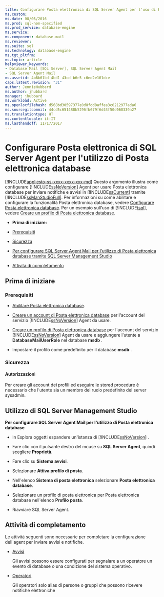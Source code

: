```yaml
---
title: Configurare Posta elettronica di SQL Server Agent per l'uso di Posta elettronica database | Microsoft Docs
ms.custom: 
ms.date: 08/05/2016
ms.prod: sql-non-specified
ms.prod_service: database-engine
ms.service: 
ms.component: database-mail
ms.reviewer: 
ms.suite: sql
ms.technology: database-engine
ms.tgt_pltfrm: 
ms.topic: article
helpviewer_keywords:
- Database Mail [SQL Server], SQL Server Agent Mail
- SQL Server Agent Mail
ms.assetid: 4b8b61bd-4bd1-43cd-b6e5-c6ed2e101dce
caps.latest.revision: "31"
author: JennieHubbard
ms.author: jhubbard
manager: jhubbard
ms.workload: Active
ms.openlocfilehash: d568bd30597377e0d8fdd8affea3c0212977ada6
ms.sourcegitcommit: 44cd5c651488b5296fb679f6d43f50d068339a27
ms.translationtype: HT
ms.contentlocale: it-IT
ms.lasthandoff: 11/17/2017
---
```

# <a name="configure-sql-server-agent-mail-to-use-database-mail"></a>Configurare Posta elettronica di SQL Server Agent per l'utilizzo di Posta elettronica database
[!INCLUDE[appliesto-ss-xxxx-xxxx-xxx-md](../../includes/appliesto-ss-xxxx-xxxx-xxx-md.md)] Questo argomento illustra come configurare [!INCLUDE[ssNoVersion](../../includes/ssnoversion-md.md)] Agent per usare Posta elettronica database per inviare notifiche e avvisi in [!INCLUDE[ssCurrent](../../includes/sscurrent-md.md)] tramite [!INCLUDE[ssManStudioFull](../../includes/ssmanstudiofull-md.md)].  Per informazioni su come abilitare e configurare la funzionalità Posta elettronica database, vedere [Configurare Posta elettronica database](../../relational-databases/database-mail/configure-database-mail.md).  Per un esempio sull'uso di [!INCLUDE[tsql](../../includes/tsql-md.md)], vedere [Creare un profilo di Posta elettronica database](../../relational-databases/database-mail/create-a-database-mail-profile.md).
  
-   **Prima di iniziare:**  
  
-   [Prerequisiti](#Prerequisites)  
  
-   [Sicurezza](#Security)  
  
-   [Per configurare SQL Server Agent Mail per l'utilizzo di Posta elettronica database tramite SQL Server Management Studio](#SSMSProcedure)  
  
-   [Attività di completamento](#Follow_Up)  
  
##  <a name="BeforeYouBegin"></a> Prima di iniziare  
  
###  <a name="Prerequisites"></a> Prerequisiti  
  
-   [Abilitare Posta elettronica database](../../relational-databases/database-mail/configure-database-mail.md).  
  
-    [Creare un account di Posta elettronica database](../../relational-databases/database-mail/create-a-database-mail-account.md) per l'account del servizio [!INCLUDE[ssNoVersion](../../includes/ssnoversion-md.md)] Agent da usare.  
  
-   [Creare un profilo di Posta elettronica database](../../relational-databases/database-mail/create-a-database-mail-profile.md) per l'account del servizio [!INCLUDE[ssNoVersion](../../includes/ssnoversion-md.md)] Agent da usare e aggiungere l'utente a **DatabaseMailUserRole** nel database **msdb** .  
  
-   Impostare il profilo come predefinito per il database **msdb** .  
  
###  <a name="Security"></a> Sicurezza  
  
####  <a name="Permissions"></a> Autorizzazioni  
 Per creare gli account dei profili ed eseguire le stored procedure è necessario che l'utente sia un membro del ruolo predefinito del server sysadmin.  
  
##  <a name="SSMSProcedure"></a> Utilizzo di SQL Server Management Studio  
 **Per configurare SQL Server Agent Mail per l'utilizzo di Posta elettronica database**  
  
-   In Esplora oggetti espandere un'istanza di [!INCLUDE[ssNoVersion](../../includes/ssnoversion-md.md)] .  
  
-   Fare clic con il pulsante destro del mouse su **SQL Server Agent**, quindi scegliere **Proprietà**.  
  
-   Fare clic su **Sistema avvisi**.  
  
-   Selezionare **Attiva profilo di posta**.  
  
-   Nell'elenco **Sistema di posta elettronica** selezionare **Posta elettronica database**.  
  
-   Selezionare un profilo di posta elettronica per Posta elettronica database nell'elenco **Profilo posta**.  
  
-   Riavviare SQL Server Agent.  
  
##  <a name="Follow_Up"></a> Attività di completamento  
 Le attività seguenti sono necessarie per completare la configurazione dell'agent per inviare avvisi e notifiche.  
  
-   [Avvisi](http://msdn.microsoft.com/library/3f57d0f0-4781-46ec-82cd-b751dc5affef)  
  
     Gli avvisi possono essere configurati per segnalare a un operatore un evento di database o una condizione del sistema operativo.  
  
-   [Operatori](http://msdn.microsoft.com/library/38e8488f-2669-4cea-b9c3-5f394a663678)  
  
     Gli operatori solo alias di persone o gruppi che possono ricevere notifiche elettroniche  
  
  
